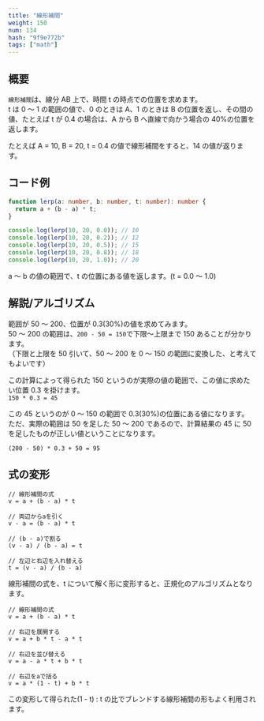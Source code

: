 ```yaml
---
title: "線形補間"
weight: 150
num: 134
hash: "9f9e772b"
tags: ["math"]
---
```


## 概要

`線形補間`は、線分 AB 上で、時間 t の時点での位置を求めます。  
t は 0 ～ 1 の範囲の値で、0 のときは A、1 のときは B の位置を返し、その間の値、たとえば t が 0.4 の場合は、A から B へ直線で向かう場合の 40%の位置を返します。

たとえば A = 10, B = 20, t = 0.4 の値で線形補間をすると、14 の値が返ります。

## コード例

```typescript
function lerp(a: number, b: number, t: number): number {
  return a + (b - a) * t;
}
```

```typescript
console.log(lerp(10, 20, 0.0)); // 10
console.log(lerp(10, 20, 0.2)); // 12
console.log(lerp(10, 20, 0.5)); // 15
console.log(lerp(10, 20, 0.8)); // 18
console.log(lerp(10, 20, 1.0)); // 20
```

a ～ b の値の範囲で、t の位置にある値を返します。(t = 0.0 ～ 1.0)

## 解説/アルゴリズム

範囲が 50 ～ 200、位置が 0.3(30%)の値を求めてみます。  
50 ～ 200 の範囲は、`200 - 50 = 150`で下限～上限まで 150 あることが分かります。  
（下限と上限を 50 引いて、50 ～ 200 を 0 ～ 150 の範囲に変換した、と考えてもよいです）

この計算によって得られた 150 というのが実際の値の範囲で、この値に求めたい位置 0.3 を掛けます。  
`150 * 0.3 = 45`

この 45 というのが 0 ～ 150 の範囲で 0.3(30%)の位置にある値になります。  
ただ、実際の範囲は 50 を足した 50 ～ 200 であるので、計算結果の 45 に 50 を足したものが正しい値ということになります。

`(200 - 50) * 0.3 + 50 = 95`

## 式の変形

```text
// 線形補間の式
v = a + (b - a) * t

// 両辺からaを引く
v - a = (b - a) * t

// (b - a)で割る
(v - a) / (b - a) = t

// 左辺と右辺を入れ替える
t = (v - a) / (b - a)
```

線形補間の式を、t について解く形に変形すると、正規化のアルゴリズムとなります。

```text
// 線形補間の式
v = a + (b - a) * t

// 右辺を展開する
v = a + b * t - a * t

// 右辺を並び替える
v = a - a * t + b * t

// 右辺をaで括る
v = a * (1 - t) + b * t
```

この変形して得られた(1 - t) : t の比でブレンドする線形補間の形もよく利用されます。
